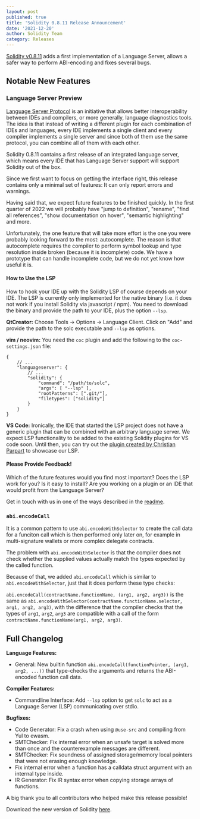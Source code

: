 ```yaml
---
layout: post
published: true
title: 'Solidity 0.8.11 Release Announcement'
date: '2021-12-20'
author: Solidity Team
category: Releases
---
```


[Solidity v0.8.11](https://github.com/ethereum/solidity/releases/tag/v0.8.11)
adds a first implementation of a Language Server, allows a safer way to
perform ABI-encoding and fixes several bugs.

## Notable New Features

### Language Server Preview

[Language Server Protocol](https://microsoft.github.io/language-server-protocol/)
is an initiative that allows better interoperability between IDEs and
compilers, or more generally, language diagnostics tools. The idea is that
instead of writing a different plugin for each combination of IDEs and
languages, every IDE implements a single client and every compiler implements
a single server and since both of them use the same protocol, you can combine
all of them with each other.

Solidity 0.8.11 contains a first release of an integrated language server,
which means every IDE that has Language Server support will support Solidity
out of the box.

Since we first want to focus on getting the interface right, this release
contains only a minimal set of features: It can only report errors and warnings.

Having said that, we expect future features to be finished quickly. In the first
quarter of 2022 we will probably have "jump to definition", "rename", "find all references",
"show documentation on hover", "semantic highlighting" and more.

Unfortunately, the one feature that will take more effort is the one you were
probably looking forward to the most: autocomplete. The reason is that
autocomplete requires the compiler to perform symbol lookup and type resolution
inside broken (because it is incomplete) code. We have a prototype that can handle
incomplete code, but we do not yet know how useful it is.

#### How to Use the LSP

How to hook your IDE up with the Solidity LSP of course depends on your IDE.
The LSP is currently only implemented for the native binary (i.e. it does not
work if you install Solidity via javascript / npm). You need to download
the binary and provide the path to your IDE, plus the option ``--lsp``.

**QtCreator:** Choose Tools -> Options -> Language Client. Click on "Add" and
provide the path to the solc executable and ``--lsp`` as options.

**vim / neovim:** You need the ``coc`` plugin and add the following to the
``coc-settings.json`` file:

```
{
    // ...
    "languageserver": {
        // ...
        "solidity": {
            "command": "/path/to/solc",
            "args": [ "--lsp" ],
            "rootPatterns": [".git/"],
            "filetypes": ["solidity"]
        }
    }
}
```

**VS Code:** Ironically, the IDE that started the LSP project does not
have a generic plugin that can be combined with an arbitrary language
server. We expect LSP functionality to be added to the existing Solidity
plugins for VS code soon. Until then, you can try out the
[plugin created by Christian Parpart](https://dev.to/christianparpart/builtin-solidity-language-server-267n)
to showcase our LSP.

#### Please Provide Feedback!

Which of the future features would you find most important?
Does the LSP work for you?
Is it easy to install?
Are you working on a plugin or an IDE that would profit from the Language Server?

Get in touch with us in one of the ways described in the [readme](https://github.com/ethereum/solidity#readme).

### ``abi.encodeCall``

It is a common pattern to use ``abi.encodeWithSelector`` to create the
call data for a funciton call which is then performed only later on,
for example in multi-signature wallets or more complex delegate contracts.

The problem with ``abi.encodeWithSelector`` is that the compiler does not
check whether the supplied values actually match the types expected by the
called function.

Because of that, we added ``abi.encodeCall`` which is similar to
``abi.encodeWithSelector``, just that it does perform these type checks:

``abi.encodeCall(contractName.functionName, (arg1, arg2, arg3))`` is the same as
``abi.encodeWithSelector(contractName.functionName.selector, arg1, arg2, arg3)``,
with the difference that the compiler checks that the types of ``arg1``, ``arg2``, ``arg3``
are compatible with a call of the form ``contractName.functionName(arg1, arg2, arg3)``.


## Full Changelog


**Language Features:**
 * General: New builtin function ``abi.encodeCall(functionPointer, (arg1, arg2, ...))`` that type-checks the arguments and returns the ABI-encoded function call data.


**Compiler Features:**
 * Commandline Interface: Add ``--lsp`` option to get ``solc`` to act as a Language Server (LSP) communicating over stdio.


**Bugfixes:**
 * Code Generator: Fix a crash when using ``@use-src`` and compiling from Yul to ewasm.
 * SMTChecker: Fix internal error when an unsafe target is solved more than once and the counterexample messages are different.
 * SMTChecker: Fix soundness of assigned storage/memory local pointers that were not erasing enough knowledge.
 * Fix internal error when a function has a calldata struct argument with an internal type inside.
 * IR Generator: Fix IR syntax error when copying storage arrays of functions.


A big thank you to all contributors who helped make this release possible!

Download the new version of Solidity [here](https://github.com/ethereum/solidity/releases/tag/v0.8.11).